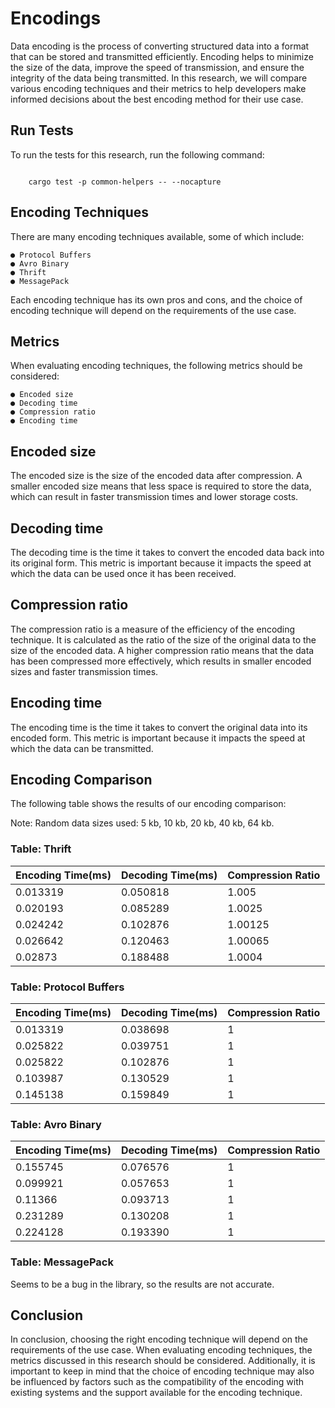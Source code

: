 # Encodings

Data encoding is the process of converting structured data into a format that can be
stored and transmitted efficiently. Encoding helps to minimize the size of the data,
improve the speed of transmission, and ensure the integrity of the data being
transmitted. In this research, we will compare various encoding techniques and their
metrics to help developers make informed decisions about the best encoding method
for their use case.

## Run Tests

To run the tests for this research, run the following command:

``` {.sourceCode .bash}

    cargo test -p common-helpers -- --nocapture

```

## Encoding Techniques

There are many encoding techniques available, some of which include:

``` {.sourceCode .text}
● Protocol Buffers
● Avro Binary
● Thrift
● MessagePack
```

Each encoding technique has its own pros and cons, and the choice of encoding
technique will depend on the requirements of the use case.

## Metrics

When evaluating encoding techniques, the following metrics should be considered:

``` {.sourceCode .text}
● Encoded size
● Decoding time
● Compression ratio
● Encoding time
```

## Encoded size

The encoded size is the size of the encoded data after compression. A smaller encoded
size means that less space is required to store the data, which can result in faster
transmission times and lower storage costs.

## Decoding time

The decoding time is the time it takes to convert the encoded data back into its original
form. This metric is important because it impacts the speed at which the data can be
used once it has been received.

## Compression ratio

The compression ratio is a measure of the efficiency of the encoding technique. It is
calculated as the ratio of the size of the original data to the size of the encoded data. A
higher compression ratio means that the data has been compressed more effectively,
which results in smaller encoded sizes and faster transmission times.

## Encoding time

The encoding time is the time it takes to convert the original data into its encoded form.
This metric is important because it impacts the speed at which the data can be
transmitted.

## Encoding Comparison

The following table shows the results of our encoding comparison:

Note: Random data sizes used: 5 kb, 10 kb, 20 kb, 40 kb, 64 kb.

### Table: Thrift

| Encoding Time(ms) | Decoding Time(ms) | Compression Ratio |
|---------------|---------------|-------------------|
| 0.013319       | 0.050818       | 1.005           |
| 0.020193       | 0.085289       | 1.0025          |
| 0.024242       | 0.102876       | 1.00125         |
| 0.026642       | 0.120463       | 1.00065         |
| 0.02873        | 0.188488       | 1.0004          |

### Table: Protocol Buffers

| Encoding Time(ms) | Decoding Time(ms) | Compression Ratio |
|---------------|---------------|-------------------|
| 0.013319       | 0.038698       | 1               |
| 0.025822       | 0.039751       | 1               |
| 0.025822       | 0.102876       | 1               |
| 0.103987       | 0.130529       | 1               |
| 0.145138       | 0.159849       | 1               |

### Table: Avro Binary

| Encoding Time(ms) | Decoding Time(ms) | Compression Ratio |
|---------------|---------------|-------------------|
| 0.155745       | 0.076576       | 1               |
| 0.099921       | 0.057653       | 1               |
| 0.11366        | 0.093713       | 1               |
| 0.231289       | 0.130208       | 1               |
| 0.224128       | 0.193390       | 1               |

### Table: MessagePack

Seems to be a bug in the library, so the results are not accurate.

## Conclusion

In conclusion, choosing the right encoding technique will depend on the requirements of
the use case. When evaluating encoding techniques, the metrics discussed in this
research should be considered. Additionally, it is important to keep in mind that the
choice of encoding technique may also be influenced by factors such as the
compatibility of the encoding with existing systems and the support available for the
encoding technique.
